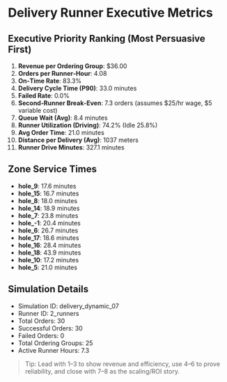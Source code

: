 # Delivery Runner Executive Metrics

## Executive Priority Ranking (Most Persuasive First)
1. **Revenue per Ordering Group**: $36.00
2. **Orders per Runner‑Hour**: 4.08
3. **On‑Time Rate**: 83.3%
4. **Delivery Cycle Time (P90)**: 33.0 minutes
5. **Failed Rate**: 0.0%
6. **Second‑Runner Break‑Even**: 7.3 orders (assumes $25/hr wage, $5 variable cost)
7. **Queue Wait (Avg)**: 8.4 minutes
8. **Runner Utilization (Driving)**: 74.2% (Idle 25.8%)
9. **Avg Order Time**: 21.0 minutes
10. **Distance per Delivery (Avg)**: 1037 meters
11. **Runner Drive Minutes**: 327.1 minutes

## Zone Service Times
- **hole_9**: 17.6 minutes
- **hole_15**: 16.7 minutes
- **hole_8**: 18.0 minutes
- **hole_14**: 18.9 minutes
- **hole_7**: 23.8 minutes
- **hole_-1**: 20.4 minutes
- **hole_6**: 26.7 minutes
- **hole_17**: 18.6 minutes
- **hole_16**: 28.4 minutes
- **hole_18**: 43.9 minutes
- **hole_10**: 17.2 minutes
- **hole_5**: 21.0 minutes


## Simulation Details
- Simulation ID: delivery_dynamic_07
- Runner ID: 2_runners
- Total Orders: 30
- Successful Orders: 30
- Failed Orders: 0
- Total Ordering Groups: 25
- Active Runner Hours: 7.3

> Tip: Lead with 1–3 to show revenue and efficiency, use 4–6 to prove reliability, and close with 7–8 as the scaling/ROI story.
